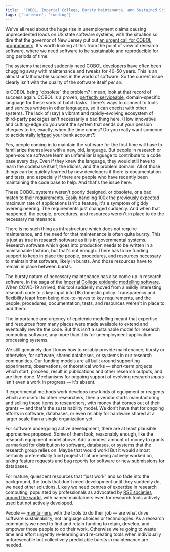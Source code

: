 ```yaml
---
title:  "COBOL, Imperial College, Bursty Maintenance, and Sustained Scientific Software"
tags: ['software', 'funding']
---
```


We've all read about the huge rise in unemployment claims causing
unprecedented loads on US state software systems, with the situation
so dire that the governor of New Jersey put out [an urgent call
for COBOL programmers](https://qz.com/1832988/covid-19-results-in-new-jersey-desperately-needing-cobol-coders/).
It's worth looking at this from the point of view of research
software, where we need software to be sustainable and reproducible
for long periods of time.

The systems that need suddenly need COBOL developers have often
been chugging away with maintenance and tweaks for 40&ndash;50
years.  This is an almost unfathomable success in the world of
software. So the current issue clearly isn't with the quality of
the software itself _per se_.

Is COBOL being &ldquo;obsolete&rdquo; the problem?  I mean, look
at that record of success again.  COBOL is a proven, [perfectly
serviceable](https://hackernoon.com/i-took-a-cobol-course-and-it-wasnt-the-worst-z1ba3yrp),
domain-specific language for these sorts of batch tasks. There's
ways to connect to tools and services written in other languages,
so it can coexist with other systems.  The lack of (say) a vibrant and
rapidly-evolving ecosystem of third-party packages isn't necessarily
a bad thing here. (How innovative and cutting-edge do you want the
system that sends out your pension cheques to be, exactly, when the
time comes? Do you really want someone to accidentally
[leftpad](https://qz.com/646467/how-one-programmer-broke-the-internet-by-deleting-a-tiny-piece-of-code/)
your bank account?)

Yes, people coming in to maintain the software for the first time
will have to familiarize themselves with a new, old, language.  But
people in research or open-source software learn an unfamiliar language to
contribute to a code base every day. Even if they knew the language,
they would still have to learn the codebase itself, the idioms, and
the problem domain. All of those things can be quickly learned by
new developers if there is documentation and tests, and especially
if there are people who have recently been maintaining the code
base to help.  And that's the issue here.

These COBOL systems weren't poorly designed, or obsolete, or a bad
match to their requirements.  Easily handling 100x the previously
expected maximum rate of applications isn't a feature, it's a symptom
of giddy overengineering.  The requirements just changed suddenly.
And when that happened, the people, procedures, and resources weren't
in place to do the necessary maintenance.

There is no such thing as infrastructure which does not require
maintenance, and the need for that maintenance is often quite bursty.
This is just as true in research software as it is in governmental
systems.  Research software which goes into production needs to be
written in a maintainable fashion, but that's not enough.  There
has to be funding support to keep in place the people, procedures,
and resources necessary to maintain that software, likely in bursts.
And those resources have to remain in place between bursts.

The bursty nature of necessary maintenance has also come up in
research software, in the saga of the [Imperial College epidemic
modelling
software](https://twitter.com/neil_ferguson/status/1241835454707699713).
When COVID-19 arrived, this tool suddenly moved from a mildly
interesting research code to a key input into UK domestic policy.
Transparency and flexibility leapt from being nice-to-haves to key
requirements, and the people, procedures, documentation, tests, and
resources weren't in place to add them.

The importance and urgency of epidemic modelling meant that expertise
and resources from many places were made available to extend and
eventually rewrite the code. But this isn't a sustainable model for
research computing software, any more than it is for unemployment
application processing systems.

We still genuinely don't know how to reliably provide maintenance, bursty
or otherwise, for software, shared databases, or systems in
our research communities.  Our funding models are all built around
supporting experiments, observations, or theoretical works &mdash;
short-term projects which start, proceed, result in publications
and other research outputs, and are then done.  Mechanisms for ongoing support of evolving
research _inputs_ isn't even a work in progress &mdash; it's absent.

If experimental methods work develops new kinds of equipment or
reagents which are useful to other researchers, then a vendor starts
manufacturing and selling those items to researchers, with money
that comes out of their grants &mdash; and that's the sustainability
model.  We don't have that for ongoing efforts in software, databases,
or even reliably for hardware shared at a larger scale than a single
organization yet.

For software undergoing active development, there are at least
plausible approaches proposed.  Some of them look,
reasonably enough, like the research equipment model above.  Add a
modest amount of money to grants earmarked for distribution to
software, databases, or systems that the research group relies on.
Maybe that would work!  But it would almost certainly preferentially
fund projects that are being actively worked on, taking feature
requests and bug reports for software or new submissions for
databases.

For mature, quiescent resources that &ldquo;just work&rdquo; and
so fade into the background, the tools that don't need development
until they suddenly do, we need other solutions.  Likely we need
centres of expertise in research computing, populated by professionals
as advocated by [RSE societies](https://society-rse.org) [around
the world](https://us-rse.org), with named maintainers even for
research tools actively used but not actively developed.

People &mdash;
[maintainers](https://bssw.io/blog_posts/maintainers-drive-software-sustainability),
with the tools to do their job &mdash; are what drive software
sustainability, not language choices or technologies.  As a research
community we need to find and retain funding to retain, develop,
and empower those people to do their work.  Otherwise we're going
to waste time and effort urgently re-learning and re-creating tools
when individually unforeseeable but collectively predictable bursts
in maintenance are needed.
